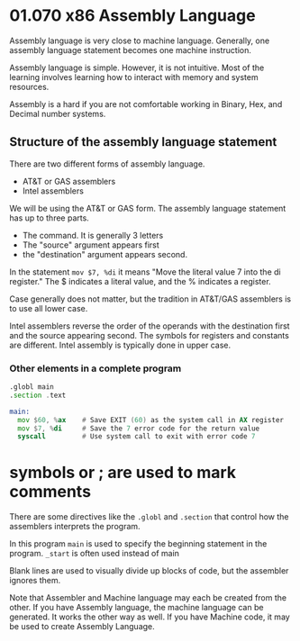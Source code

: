 # 01.070 x86 Assembly Language

Assembly language is very close to machine language.  Generally, one assembly language statement becomes one machine instruction.

Assembly language is simple.  However, it is not intuitive.  Most of the learning involves learning how to interact with memory and system resources.

Assembly is a hard if you are not comfortable working in Binary, Hex, and Decimal number systems.


## Structure of the assembly language statement

There are two different forms of assembly language.  

* AT&T or GAS assemblers
* Intel assemblers

We will be using the AT&T or GAS form.  The assembly language statement has up to three parts.

* The command.  It is generally 3 letters
* The "source" argument appears first
* the "destination" argument appears second.

In the statement `mov $7, %di` it means "Move the literal value 7 into the di register."  The $ indicates a literal value, and the % indicates a register.

Case generally does not matter, but the tradition in AT&T/GAS assemblers is to use all lower case.

Intel assemblers reverse the order of the operands with the destination first and the source appearing second.  The symbols for registers and constants are different.  Intel assembly is typically done in upper case.

### Other elements in a complete program

```asm
.globl main
.section .text

main:
  mov $60, %ax    # Save EXIT (60) as the system call in AX register
  mov $7, %di     # Save the 7 error code for the return value
  syscall         # Use system call to exit with error code 7
```

# symbols or ; are used to mark comments

 There are some directives like the `.globl` and `.section` that control how the assemblers interprets the program.

 In this program `main` is used to specify the beginning statement in the program.  `_start` is often used instead of main 

Blank lines are used to visually divide up blocks of code, but the assembler ignores them.

Note that Assembler and Machine language may each be created from the other.  If you have Assembly language, the machine language can be generated.  It works the other way as well.  If you have Machine code, it may be used to create Assembly Language.
